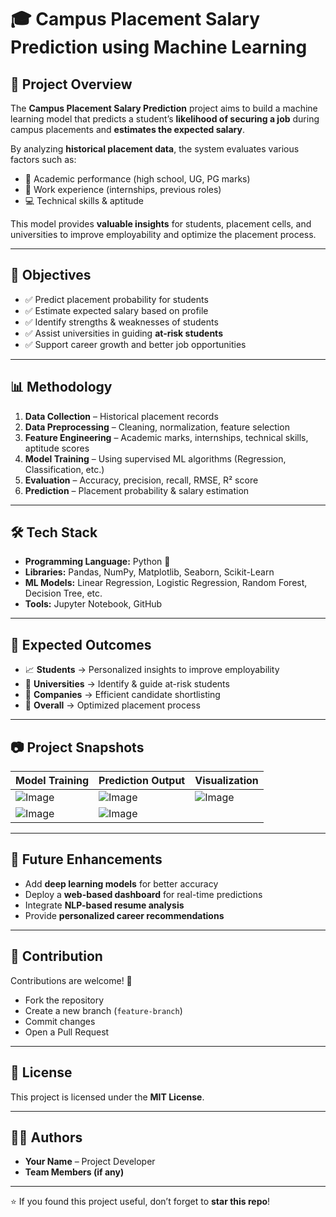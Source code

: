 # 🎓 Campus Placement Salary Prediction using Machine Learning

## 📌 Project Overview
The **Campus Placement Salary Prediction** project aims to build a machine learning model that predicts a student’s **likelihood of securing a job** during campus placements and **estimates the expected salary**.  

By analyzing **historical placement data**, the system evaluates various factors such as:
- 📖 Academic performance (high school, UG, PG marks)  
- 💼 Work experience (internships, previous roles)  
- 💻 Technical skills & aptitude  

This model provides **valuable insights** for students, placement cells, and universities to improve employability and optimize the placement process.  

---

## 🎯 Objectives
- ✅ Predict placement probability for students  
- ✅ Estimate expected salary based on profile  
- ✅ Identify strengths & weaknesses of students  
- ✅ Assist universities in guiding **at-risk students**  
- ✅ Support career growth and better job opportunities  

---

## 📊 Methodology
1. **Data Collection** – Historical placement records  
2. **Data Preprocessing** – Cleaning, normalization, feature selection  
3. **Feature Engineering** – Academic marks, internships, technical skills, aptitude scores  
4. **Model Training** – Using supervised ML algorithms (Regression, Classification, etc.)  
5. **Evaluation** – Accuracy, precision, recall, RMSE, R² score  
6. **Prediction** – Placement probability & salary estimation  

---

## 🛠️ Tech Stack
- **Programming Language:** Python 🐍  
- **Libraries:** Pandas, NumPy, Matplotlib, Seaborn, Scikit-Learn  
- **ML Models:** Linear Regression, Logistic Regression, Random Forest, Decision Tree, etc.  
- **Tools:** Jupyter Notebook, GitHub  

---

## 📌 Expected Outcomes
- 📈 **Students** → Personalized insights to improve employability  
- 🏫 **Universities** → Identify & guide at-risk students  
- 💼 **Companies** → Efficient candidate shortlisting  
- 🎯 **Overall** → Optimized placement process  

---

## 📷 Project Snapshots
| Model Training | Prediction Output | Visualization |
|---------------|------------------|--------------|
| ![Image](https://github.com/user-attachments/assets/f0466684-14de-4345-be68-a8d5a5c5510a) | ![Image](https://github.com/user-attachments/assets/c5bf8491-3435-49a5-b4ce-0b4287ee9c32) | ![Image](https://github.com/user-attachments/assets/6d1f49d1-65b9-4acc-8155-c82d7bbb7a07) |
| ![Image](https://github.com/user-attachments/assets/1a5c4a74-fc38-47fb-84f3-ffa0b5efda6f) | ![Image](https://github.com/user-attachments/assets/a23f6022-b51f-48b9-8c90-0b5eb657160f) | |

---

## 🚀 Future Enhancements
- Add **deep learning models** for better accuracy  
- Deploy a **web-based dashboard** for real-time predictions  
- Integrate **NLP-based resume analysis**  
- Provide **personalized career recommendations**  

---

## 🤝 Contribution
Contributions are welcome! 🎉  
- Fork the repository  
- Create a new branch (`feature-branch`)  
- Commit changes  
- Open a Pull Request  

---

## 📜 License
This project is licensed under the **MIT License**.  

---

## 👨‍💻 Authors
- **Your Name** – Project Developer  
- **Team Members (if any)**  

---

⭐ If you found this project useful, don’t forget to **star this repo**!
